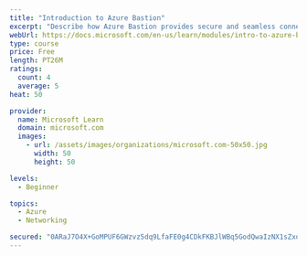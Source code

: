 ```yaml
---
title: "Introduction to Azure Bastion"
excerpt: "Describe how Azure Bastion provides secure and seamless connectivity to your VMs directly in the Azure portal. Determine whether Azure Bastion can replace your administrative jump boxes."
webUrl: https://docs.microsoft.com/en-us/learn/modules/intro-to-azure-bastion/
type: course
price: Free
length: PT26M
ratings:
  count: 4
  average: 5
heat: 50

provider:
  name: Microsoft Learn
  domain: microsoft.com
  images:
    - url: /assets/images/organizations/microsoft.com-50x50.jpg
      width: 50
      height: 50

levels:
  - Beginner

topics:
  - Azure
  - Networking

secured: "0ARaJ7O4X+GoMPUF6GWzvz5dq9LfaFE0g4CDkFKBJlWBq5GodQwaIzNX1sZxouDk50JXqMDhjy99v/i3W1KrmTvDQbvkT8rnT1IsB+bSQ9jG1mNRs+rgMQZOqTpihIxvtKQtKuMJPlKCcNatUprDa3mh4QfPUGnYXdRcF258ACqQcK6vKD7AN/iCyC1btQlqECr0LXj+ZdkixgJyL6yzqAiVZsmt2WcOhCFOccpmoDAToHDT/CCi5OlgcbWvH86zMPxf+O6nlVpNGrj6hWgoTU6O7QIwie5zO5zWIsJGq7mIqaUVNKOopz2NQgC2bvmUU5XYKPUV8ArvhwaF32Rc/s/R6Qt87ktR/ZjC20BhrQDcZuFTQibvytjYz8Nv7pr/HysQnmFrAtPTkkc6EfuG+x64MBnGnScOql40Ovh94EM=;AOmAK+zWmBZx6fIY1MsRvQ=="
---
```


